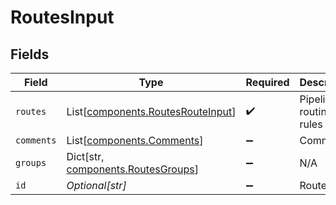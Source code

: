 # RoutesInput


## Fields

| Field                                                                            | Type                                                                             | Required                                                                         | Description                                                                      |
| -------------------------------------------------------------------------------- | -------------------------------------------------------------------------------- | -------------------------------------------------------------------------------- | -------------------------------------------------------------------------------- |
| `routes`                                                                         | List[[components.RoutesRouteInput](../../models/components/routesrouteinput.md)] | :heavy_check_mark:                                                               | Pipeline routing rules                                                           |
| `comments`                                                                       | List[[components.Comments](../../models/components/comments.md)]                 | :heavy_minus_sign:                                                               | Comments                                                                         |
| `groups`                                                                         | Dict[str, [components.RoutesGroups](../../models/components/routesgroups.md)]    | :heavy_minus_sign:                                                               | N/A                                                                              |
| `id`                                                                             | *Optional[str]*                                                                  | :heavy_minus_sign:                                                               | Routes ID                                                                        |